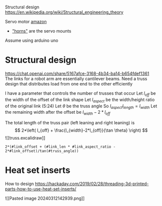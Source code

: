 Structural design
https://en.wikipedia.org/wiki/Structural_engineering_theory

Servo motor [amazon](https://www.amazon.com/gp/product/B07NQJ1VZ2/ref=ppx_yo_dt_b_search_asin_title?ie=UTF8&psc=1)
- ["horns"](https://grabcad.com/library/mg995-gear-horn-1) are the servo mounts

Assume using arduino uno

# Structural design
https://chat.openai.com/share/5167afce-3168-4b34-ba14-b654fdef1361
The links for a robot arm are essentially cantilever beams. Need a truss design that distributes load from one end to the other efficiently

I have a parameter that controls the number of trusses that occur
Let $l_{off}$ be the width of the offset of the link shape
Let $l_{aspect}$ be the width/height ratio of the original link (5:24)
Let $\theta$ be the truss angle
So $l_{aspect}l_{length}=l_{width}$
Let the remaining width after the offset be $l_{width}-2*l_{off}$


The total length of the truss pair (left leaning and right leaning) is
$$
2*\left( l_{off} + \frac{l_{width}-2*l_{off}}{\tan \theta} \right)
$$
![[truss.excalidraw]]

```
2*(#link_offset + (#link_len * #link_aspect_ratio -  2*#link_offset)/tan(#truss_angle))
```

# Heat set inserts
How to design https://hackaday.com/2019/02/28/threading-3d-printed-parts-how-to-use-heat-set-inserts/


![[Pasted image 20240312142939.png]]